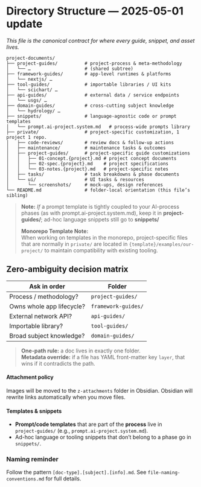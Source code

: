 # Directory Structure — 2025-05-01 update  
_This file is the canonical contract for where every guide, snippet, and asset lives._

```
project-documents/
├── project-guides/          # project-process & meta-methodology
│   └── …                    # (shared subtree)
├── framework-guides/        # app-level runtimes & platforms
│   └── nextjs/ …
├── tool-guides/             # importable libraries / UI kits
│   └── scichart/ …
├── api-guides/              # external data / service endpoints
│   └── usgs/ …
├── domain-guides/           # cross-cutting subject knowledge
│   └── hydrology/ …
├── snippets/                # language-agnostic code or prompt templates
│   └── prompt.ai-project.system.md   # process-wide prompts library
├── private/                 # project-specific customization, 1 project 1 repo.
│   ├── code-reviews/        # review docs & follow-up actions
│   ├── maintenance/         # maintenance tasks & outcomes
│   ├── project-guides/      # project-specific guide customizations
│   │   ├── 01-concept.{project}.md # project concept documents
│   │   ├── 02-spec.{project}.md    # project specifications
│   │   └── 03-notes.{project}.md   # project-specific notes
│   ├── tasks/               # task breakdowns & phase documents
│   └── ui/                  # UI tasks & resources
│       └── screenshots/     # mock-ups, design references
└── README.md                # folder-local orientation (this file’s sibling)
```
> **Note:**
> _If_ a prompt template is tightly coupled to your AI-process phases (as with prompt.ai-project.system.md), keep it in **project-guides/**; ad-hoc language snippets still go to **snippets/**
> 
> **Monorepo Template Note:**  
> When working on templates in the monorepo, project-specific files that are normally in `private/` are located in `{template}/examples/our-project/` to maintain compatibility with existing tooling.

## Zero-ambiguity decision matrix

| Ask in order | Folder |
|--------------|--------|
| Process / methodology? | `project-guides/` |
| Owns whole app lifecycle? | `framework-guides/` |
| External network API? | `api-guides/` |
| Importable library? | `tool-guides/` |
| Broad subject knowledge? | `domain-guides/` |

> **One-path rule:** a doc lives in exactly one folder.  
> **Metadata override:** if a file has YAML front-matter key `layer`, that wins if it contradicts the path.

#### Attachment policy
Images will be moved to the `z-attachments` folder in Obsidian.  Obsidian will rewrite links automatically when you move files.
#### Templates & snippets
* **Prompt/code templates** that are part of the **process** live in  
  `project-guides/` (e.g., `prompt.ai-project.system.md`).  
* Ad-hoc language or tooling snippets that don’t belong to a phase go in `snippets/`.
### Naming reminder
Follow the pattern `[doc-type].[subject].[info].md`. See `file-naming-conventions.md` for full details.

